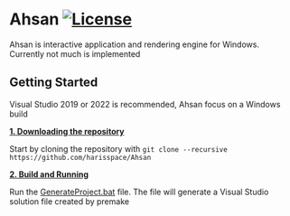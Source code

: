 # Ahsan [![License](https://img.shields.io/github/license/harisspace/Ahsan.svg)](https://github.com/harisspace/Ahsan/blob/master/LICENSE)

Ahsan is interactive application and rendering engine for Windows. Currently not much is implemented

## Getting Started
Visual Studio 2019 or 2022 is recommended, Ahsan focus on a Windows build

<ins>**1. Downloading the repository**</ins>

Start by cloning the repository with `git clone --recursive https://github.com/harisspace/Ahsan`

<ins>**2. Build and Running**<ins>

Run the [GenerateProject.bat](https://github.com/harisspace/Ahsan/blob/master/GenerateProject.bat) file. The file will generate a Visual Studio solution file created by premake
